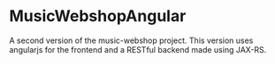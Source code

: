 # MusicWebshopAngular

A second version of the music-webshop project. This version uses angularjs for the frontend and a RESTful backend made using JAX-RS.
